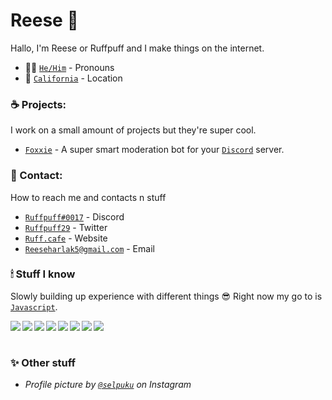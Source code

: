 # Reese 🦊 <img src="https://komarev.com/ghpvc/?username=ruffpuff1" alt="" align="center" />

Hallo, I'm Reese or Ruffpuff and I make things on the internet.
- 👨‍💻 [`He/Him`] - Pronouns
- 🌅 [`California`] - Location

### ☕️ Projects:
I work on a small amount of projects but they're super cool.

- [`Foxxie`] - A super smart moderation bot for your [`Discord`] server.

### 🌃 Contact: 
How to reach me and contacts n stuff

- [`Ruffpuff#0017`] - Discord
- [`Ruffpuff29`] - Twitter
- [`Ruff.cafe`] - Website
- [`Reeseharlak5@gmail.com`] - Email

### 🕯 Stuff I know
Slowly building up experience with different things 😎 Right now my go to is [`Javascript`].

<img align="left" src="https://img.shields.io/badge/-Javascript-100e02?logo=javascript&style=for-the-badge"/>
<img align="left" src="https://img.shields.io/badge/-Typescript-010a0f?logo=typescript&style=for-the-badge"/>
<img align="left" src="https://img.shields.io/badge/HTML5-010a0f?style=for-the-badge&logo=html5"/>
<img align="left" src="https://img.shields.io/badge/CSS3-010a0f?style=for-the-badge&logo=css3"/>
<img align="left" src="https://img.shields.io/badge/Node.js-010a0f?style=for-the-badge&logo=nodedotjs"/>
<img align="left" src="https://img.shields.io/badge/npm-010a0f?style=for-the-badge&logo=npm&logoColor=white">
<img align="left" src="https://img.shields.io/badge/SQLite-010a0f?style=for-the-badge&logo=sqlite&logoColor=white">
<img align="left" src="https://img.shields.io/badge/MongoDB-010a0f?style=for-the-badge&logo=mongodb"/>
<br/><br/>

### ✨ Other stuff

- *Profile picture by [`@selpuku`] on Instagram*

<!----------------- LINKS --------------->

[`@selpuku`]: https://www.instagram.com/p/CPudKjcLzD-/
[`Foxxie`]: https://github.com/FoxxieBot/Foxxie
[`Discord`]: https://discord.com
[`Ruffpuff#0017`]: https://ruff.cafe.com
[`Ruffpuff29`]: https://twitter.com/ruffpuff29
[`Ruff.cafe`]: https://ruff.cafe
[`Reeseharlak5@gmail.com`]: mailto:Reeseharlak5@gmail.com
[`Javascript`]: https://www.javascript.com 
[`California`]: https://www.google.com/maps/place/California/@37.1838649,-123.8091783,6z/data=!3m1!4b1!4m5!3m4!1s0x808fb9fe5f285e3d:0x8b5109a227086f55!8m2!3d36.778261!4d-119.4179324
[`He/Him`]: https://pronoun.is/he
